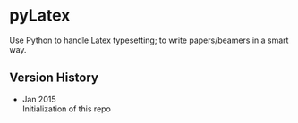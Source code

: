 # pyLatex

Use Python to handle Latex typesetting; to write papers/beamers in a smart way.

## Version History

  * Jan 2015<br />
    Initialization of this repo

